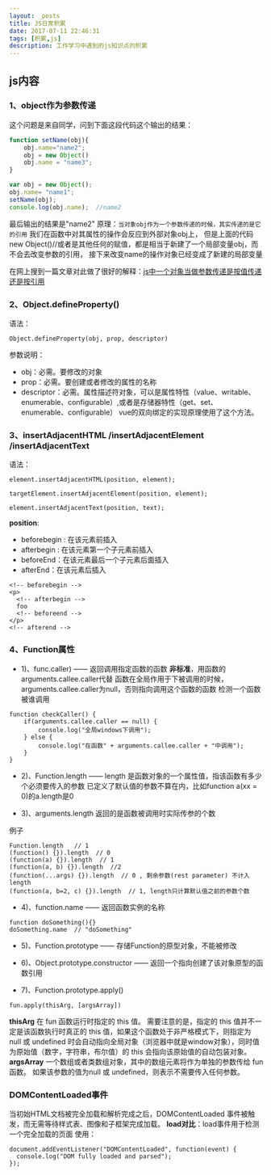 ```yaml
---
layout: _posts
title: JS日常积累
date: 2017-07-11 22:46:31
tags: [积累,js]
description: 工作学习中遇到的js知识点的积累
---
```


## js内容

### 1、object作为参数传递

这个问题是来自同学，问到下面这段代码这个输出的结果：
``` javascript
function setName(obj){
	obj.name="name2";
	obj = new Object()
	obj.name = "name3";
}

var obj = new Object();
obj.name= "name1";
setName(obj);
console.log(obj.name);  //name2
```
最后输出的结果是"name2"
原理：`当对象obj作为一个参数传递的时候，其实传递的是它的引用`
我们在函数中对其属性的操作会反应到外部对象obj上，
但是上面的代码 new Object()//或者是其他任何的赋值，都是相当于新建了一个局部变量obj，而不会去改变参数的引用，
接下来改变name的操作对象已经变成了新建的局部变量

在网上搜到一篇文章对此做了很好的解释：[js中一个对象当做参数传递是按值传递还是按引用](http://www.cnblogs.com/xljzlw/p/4399414.html)

### 2、Object.defineProperty()
语法：
```
Object.defineProperty(obj, prop, descriptor)
```
参数说明：
+ obj：必需。要修改的对象
+ prop：必需。要创建或者修改的属性的名称
+ descriptor：必需。属性描述符对象，可以是属性特性（value、writable、enumerable、configurable）,或者是存储器特性（get、set、enumerable、configurable）
vue的双向绑定的实现原理使用了这个方法。

### 3、insertAdjacentHTML /insertAdjacentElement /insertAdjacentText
语法：
```
element.insertAdjacentHTML(position, element);

targetElement.insertAdjacentElement(position, element);

element.insertAdjacentText(position, text);
```
**position**: 
+ beforebegin : 在该元素前插入
+ afterbegin : 在该元素第一个子元素前插入
+ beforeEnd：在该元素最后一个子元素后面插入
+ afterEnd：在该元素后插入

```
<!-- beforebegin -->
<p>
  <!-- afterbegin -->
  foo
  <!-- beforeend -->
</p>
<!-- afterend -->
```

### 4、Function属性

+ 1)、func.caller) —— 返回调用指定函数的函数 **非标准**，用函数的arguments.callee.caller代替
函数在全局作用于下被调用的时候，arguments.callee.caller为null，否则指向调用这个函数的函数
检测一个函数被谁调用
```
function checkCaller() {
	if(arguments.callee.caller == null) {
		console.log("全局windows下调用");
	} else {
		console.log("在函数" + arguments.callee.caller + "中调用");
	}
}
```

+ 2)、Function.length —— length 是函数对象的一个属性值，指该函数有多少个必须要传入的参数
已定义了默认值的参数不算在内，比如function a(xx = 0)的a.length是0

+ 3)、arguments.length 返回的是函数被调用时实际传参的个数

例子
```
Function.length   // 1
(function() {}).length  // 0
(function(a) {}).length  // 1
(function(a, b) {}).length  //2
(function(...args) {}).length  // 0 , 剩余参数(rest parameter) 不计入length
(function(a, b=2, c) {}).length  // 1, length只计算默认值之前的参数个数

```

+ 4)、function.name —— 返回函数实例的名称

```
function doSomething(){}
doSomething.name  // "doSomething"
```
 
+ 5)、Function.prototype —— 存储Function的原型对象，不能被修改

+ 6)、Object.prototype.constructor —— 返回一个指向创建了该对象原型的函数引用

+ 7)、Function.prototype.apply()
```
fun.apply(thisArg, [argsArray])
```
**thisArg**
在 fun 函数运行时指定的 this 值。
需要注意的是，指定的 this 值并不一定是该函数执行时真正的 this 值，如果这个函数处于非严格模式下，则指定为 null 或 undefined 时会自动指向全局对象（浏览器中就是window对象），同时值为原始值（数字，字符串，布尔值）的 this 会指向该原始值的自动包装对象。
**argsArray**
一个数组或者类数组对象，其中的数组元素将作为单独的参数传给 fun 函数。
如果该参数的值为null 或 undefined，则表示不需要传入任何参数。

### DOMContentLoaded事件
当初始HTML文档被完全加载和解析完成之后，DOMContentLoaded 事件被触发，而无需等待样式表、图像和子框架完成加载。
**load对比**：load事件用于检测一个完全加载的页面
使用：
```
document.addEventListener("DOMContentLoaded", function(event) {
  console.log("DOM fully loaded and parsed");
});
```